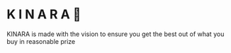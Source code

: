 # K I N A R A 🖤
KINARA is made with the vision to ensure you get the best out of what you buy in reasonable prize

